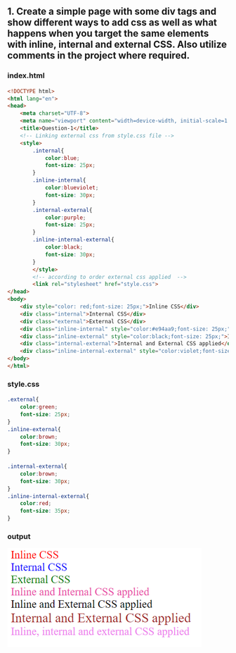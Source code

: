 ## 1. Create a simple page with some div tags and show different ways to add css as well as what happens when you target the same elements with inline, internal and external CSS. Also utilize comments in the project where required.

### index.html
```HTML
<!DOCTYPE html>
<html lang="en">
<head>
    <meta charset="UTF-8">
    <meta name="viewport" content="width=device-width, initial-scale=1.0">
    <title>Question-1</title>
    <!-- Linking external css from style.css file -->
    <style>
        .internal{
            color:blue;
            font-size: 25px;
        }
        .inline-internal{
            color:blueviolet;
            font-size: 30px;
        }
        .internal-external{
            color:purple;
            font-size: 25px;
        }
        .inline-internal-external{
            color:black;
            font-size: 30px;
        }
        </style>
        <!-- according to order external css applied  -->
        <link rel="stylesheet" href="style.css">
</head>
<body>
    <div style="color: red;font-size: 25px;">Inline CSS</div>
    <div class="internal">Internal CSS</div>
    <div class="external">External CSS</div>
    <div class="inline-internal" style="color:#e94aa9;font-size: 25px;">Inline and Internal CSS applied</div>
    <div class="inline-external" style="color:black;font-size: 25px;">Inline and External CSS applied</div>
    <div class="internal-external">Internal and External CSS applied</div>
    <div class="inline-internal-external" style="color:violet;font-size: 25px;">Inline, internal and external CSS applied</div>
</body>
</html>
```
### style.css
```CSS
.external{
    color:green;
    font-size: 25px;
}
.inline-external{
    color:brown;
    font-size: 30px;
}

.internal-external{
    color:brown;
    font-size: 30px;
}
.inline-internal-external{
    color:red;
    font-size: 35px;
}
```
### output
![output-1](./Output/output-1.png)